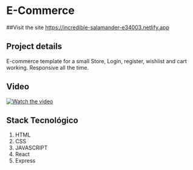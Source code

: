 # E-Commerce

##Visit the site
https://incredible-salamander-e34003.netlify.app

## Project details
E-commerce template for a small Store, Login, register, wishlist and cart working.
Responsive all the time.

## Video
[![Watch the video](https://i.imgur.com/DlkHyMB.png)](https://youtu.be/bAGKg3FScsA)

## Stack Tecnológico 

1. HTML
2. CSS
3. JAVASCRIPT
4. React
5. Express
